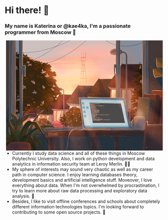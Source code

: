 # Hi there! 👋
### My name is Katerina or @kae4ka, I'm a passionate programmer from Moscow 🤗

<img align="right" width="500" height="350" src="profile.gif" />

- Currently I study data science and all of these things in Moscow Polytechnic University. Also, I work on python development and data analytics in information security team at Leroy Merlin. 👩‍🚀  
- My sphere of interests may sound very chaotic as well as my career path in computer science. I enjoy learning databases theory, development basics and artificial intelligence stuff. Moveover, I love everything about data. When I'm not overwhelmed by procrastination, I try to learn more about raw data processing and exploratory data analysis. 🦄
- Besides, I like to visit offline conferences and schools about completely different information technologies topics. I'm looking forward to contributing to some open source projects. 🎯  
  

